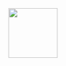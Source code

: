 <div id="header" align="center">
  <img src="https://i.ibb.co/KpY6qKdY/giphy.gif" width="100"/>
</div>
